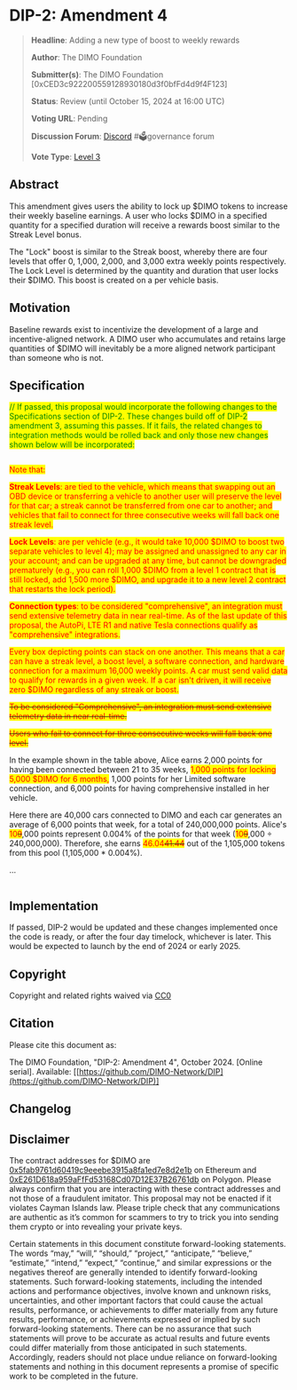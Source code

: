# DIP-2: Amendment 4

> **Headline**: Adding a new type of boost to weekly rewards
>
> **Author**: The DIMO Foundation
>
> **Submitter(s)**: The DIMO Foundation \[0xCED3c922200559128930180d3f0bfFd4d9f4F123]
>
> **Status**: Review (until October 15, 2024 at 16:00 UTC)
>
> **Voting URL**: Pending
>
> **Discussion Forum**: [Discord](https://chat.dimo.zone) #🗳️governance forum
>
> **Vote Type**: [Level 3](https://docs.dimo.zone/governance/dip1#voting-protocol)

## Abstract

This amendment gives users the ability to lock up $DIMO tokens to increase their weekly baseline earnings. A user who locks $DIMO in a specified quantity for a specified duration will receive a rewards boost similar to the Streak Level bonus.

The "Lock" boost is similar to the Streak boost, whereby there are four levels that offer 0, 1,000, 2,000, and 3,000 extra weekly points respectively. The Lock Level is determined by the quantity and duration that user locks their $DIMO. This boost is created on a per vehicle basis.

## Motivation

Baseline rewards exist to incentivize the development of a large and incentive-aligned network. A DIMO user who accumulates and retains large quantities of $DIMO will inevitably be a more aligned network participant than someone who is not.&#x20;

## Specification

<mark style="color:green;">// If passed, this proposal would incorporate the following changes to the Specifications section of DIP-2. These changes build off of DIP-2 amendment 3, assuming this passes. If it fails, the related changes to integration methods would be rolled back and only those new changes shown below will be incorporated:</mark>

<figure><img src="../.gitbook/assets/Screenshot 2024-10-07 at 10.50.16 PM.png" alt=""><figcaption></figcaption></figure>

<mark style="color:red;">Note that:</mark>

<mark style="color:red;">**Streak Levels**</mark><mark style="color:red;">: are tied to the vehicle, which means that swapping out an OBD device or transferring a vehicle to another user will preserve the level for that car; a streak cannot be transferred from one car to another; and vehicles that fail to connect for three consecutive weeks will fall back one streak level.</mark>

<mark style="color:red;">**Lock Levels**</mark><mark style="color:red;">: are per vehicle (e.g., it would take 10,000 $DIMO to boost two separate vehicles to level 4); may be assigned and unassigned to any car in your account; and can be upgraded at any time, but cannot be downgraded prematurely (e.g., you can roll 1,000 $DIMO from a level 1 contract that is still locked, add 1,500 more $DIMO, and upgrade it to a new level 2 contract that restarts the lock period).</mark>

<mark style="color:red;">**Connection types**</mark><mark style="color:red;">: to be considered "comprehensive", an integration must send extensive telemetry data in near real-time. As of the last update of this proposal, the AutoPi, LTE R1 and native Tesla connections qualify as "comprehensive" integrations.</mark>

<mark style="color:red;">Every box depicting points can stack on one another. This means that a car can have a streak level, a boost level, a software connection, and hardware connection for a maximum 16,000 weekly points. A car must send valid data to qualify for rewards in a given week. If a car isn't driven, it will receive zero $DIMO regardless of any streak or boost.</mark>

~~<mark style="color:red;">To be considered "Comprehensive", an integration must send extensive telemetry data in near real-time.</mark>~~

~~<mark style="color:red;">Users who fail to connect for three consecutive weeks will fall back one level.</mark>~~

In the example shown in the table above, Alice earns 2,000 points for having been connected between 21 to 35 weeks, <mark style="color:red;">1,000 points for locking 5,000 $DIMO for 6 months,</mark> 1,000 points for her Limited software connection, and 6,000 points for having comprehensive installed in her vehicle.

Here there are 40,000 cars connected to DIMO and each car generates an average of 6,000 points that week, for a total of 240,000,000 points. Alice's <mark style="color:red;">10</mark>~~<mark style="color:red;">9</mark>~~,000 points represent 0.004% of the points for that week (<mark style="color:red;">10</mark>~~<mark style="color:red;">9</mark>~~,000 ÷ 240,000,000). Therefore, she earns <mark style="color:red;">46.04</mark>~~<mark style="color:red;">41.44</mark>~~ out of the 1,105,000 tokens from this pool (1,105,000 \* 0.004%).

...

<figure><img src="../.gitbook/assets/Screenshot 2024-09-30 at 5.58.38 PM.png" alt=""><figcaption></figcaption></figure>

## Implementation

If passed, DIP-2 would be updated and these changes implemented once the code is ready, or after the four day timelock, whichever is later. This would be expected to launch by the end of 2024 or early 2025.

## **Copyright**

Copyright and related rights waived via [CC0](https://creativecommons.org/publicdomain/zero/1.0)

## Citation

Please cite this document as:

The DIMO Foundation, "DIP-2: Amendment 4", October 2024. \[Online serial]. Available: \[[https://github.com/DIMO-Network/DIP](https://github.com/DIMO-Network/DIP)]

## Changelog



## Disclaimer <a href="#disclaimer" id="disclaimer"></a>

The contract addresses for $DIMO are [0x5fab9761d60419c9eeebe3915a8fa1ed7e8d2e1b](https://etherscan.io/token/0x5fab9761d60419c9eeebe3915a8fa1ed7e8d2e1b) on Ethereum and [0xE261D618a959aFfFd53168Cd07D12E37B26761db](https://polygonscan.com/token/0xE261D618a959aFfFd53168Cd07D12E37B26761db) on Polygon. Please always confirm that you are interacting with these contract addresses and not those of a fraudulent imitator. This proposal may not be enacted if it violates Cayman Islands law. Please triple check that any communications are authentic as it’s common for scammers to try to trick you into sending them crypto or into revealing your private keys.

Certain statements in this document constitute forward-looking statements. The words “may,” “will,” “should,” “project,” “anticipate,” “believe,” “estimate,” “intend,” “expect,” “continue,” and similar expressions or the negatives thereof are generally intended to identify forward-looking statements. Such forward-looking statements, including the intended actions and performance objectives, involve known and unknown risks, uncertainties, and other important factors that could cause the actual results, performance, or achievements to differ materially from any future results, performance, or achievements expressed or implied by such forward-looking statements. There can be no assurance that such statements will prove to be accurate as actual results and future events could differ materially from those anticipated in such statements. Accordingly, readers should not place undue reliance on forward-looking statements and nothing in this document represents a promise of specific work to be completed in the future.
